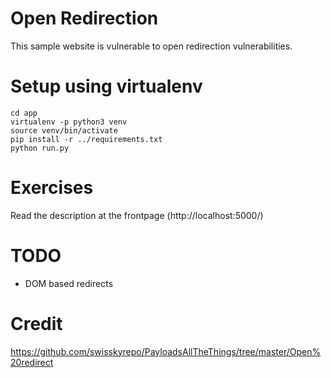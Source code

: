 # Open Redirection
This sample website is vulnerable to open redirection vulnerabilities.

# Setup using virtualenv
```
cd app
virtualenv -p python3 venv
source venv/bin/activate
pip install -r ../requirements.txt
python run.py
```

# Exercises
Read the description at the frontpage (http://localhost:5000/)

# TODO
* DOM based redirects

# Credit
https://github.com/swisskyrepo/PayloadsAllTheThings/tree/master/Open%20redirect